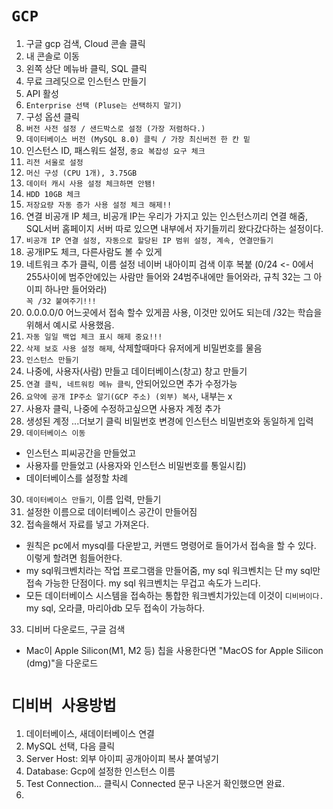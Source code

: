 # `GCP`

1. 구글 gcp 검색, Cloud 콘솔 클릭
2. 내 콘솔로 이동
3. 왼쪽 상단 메뉴바 클릭, SQL 클릭
4. 무료 크레딧으로 인스턴스 만들기
5. API 활성
6. `Enterprise 선택 (Pluse는 선택하지 말기)`
7. 구성 옵션 클릭
8. `버전 사전 설정 / 샌드박스로 설정 (가장 저렴하다.)`
9. `데이터베이스 버전 (MySQL 8.0) 클릭 / 가장 최신버전 한 칸 밑`
10. 인스턴스 ID, 패스워드 설정, `중요 복잡성 요구 체크`
11. `리전 서울로 설정`
12. `머신 구성 (CPU 1개), 3.75GB`
13. `데이터 캐시 사용 설정 체크하면 안됌!`
14. `HDD 10GB 체크`
15. `저장요량 자동 증가 사용 설정 체크 해제!!`
16. 연결 비공개 IP 체크, 비공개 IP는 우리가 가지고 있는 인스턴스끼리 연결 해줌, SQL서버 홈페이지 서버 따로 있으면 내부에서 자기들끼리 왔다갔다하는 설정이다.
17. `비공개 IP 연결 설정, 자동으로 할당된 IP 범위 설정, 계속, 연결만들기`
18. 공개IP도 체크, 다른사람도 볼 수 있게
19. 네트워크 추가 클릭, 이름 설정 네이버 내아이피 검색 이후 복붙 (0/24 <- 0에서 255사이에 범주안에있는 사람만 들어와 24범주내에만 들어와라, 규칙 32는 그 아이피 하나만 들어와라)<br>
    `꼭 /32 붙여주기!!!`
20. 0.0.0.0/0 어느곳에서 접속 할수 있게끔 사용, 이것만 있어도 되는데 /32는 학습을 위해서 예시로 사용했음.
21. `자동 일일 백업 체크 표시 해제 중요!!!`
22. `삭제 보호 사용 설정 해제`, 삭제할때마다 유저에게 비밀번호를 물음
23. `인스턴스 만들기`
24. 나중에, 사용자(사람) 만들고 데이터베이스(창고) 창고 만들기
25. `연결 클릭, 네트워킹 메뉴 클릭`, 안되어있으면 추가 수정가능
26. `요약에 공개 IP주소 알기(GCP 주소) (외부) 복사`, 내부는 x
27. 사용자 클릭, 나중에 수정하고싶으면 사용자 계정 추가
28. 생성된 계정 ...더보기 클릭 비밀번호 변경에 인스턴스 비밀번호와 동일하게 입력
29. `데이터베이스 이동`

- 인스턴스 피씨공간을 만들었고
- 사용자를 만들었고 (사용자와 인스턴스 비밀번호를 통일시킴)
- 데이터베이스를 설정할 차례

30. `데이터베이스 만들기`, 이름 입력, 만들기
31. 설정한 이름으로 데이터베이스 공간이 만들어짐
32. 접속을해서 자료를 넣고 가져온다.

- 원칙은 pc에서 mysql를 다운받고, 커맨드 명령어로 들어가서 접속을 할 수 있다. 이렇게 할려면 힘들어한다.
- my sql워크벤치라는 작업 프로그램을 만들어줌, my sql 워크벤치는 단 my sql만 접속 가능한 단점이다. my sql 워크벤치는 무겁고 속도가 느리다.
- 모든 데이터베이스 시스템을 접속하는 통합한 워크벤치가있는데 이것이 `디비버이다.` my sql, 오라클, 마리아db 모두 접속이 가능하다.

33. 디비버 다운로드, 구글 검색

- Mac이 Apple Silicon(M1, M2 등) 칩을 사용한다면 "MacOS for Apple Silicon (dmg)"을 다운로드

# `디비버 사용방법`

1. 데이터베이스, 새데이터베이스 연결
2. MySQL 선택, 다음 클릭
3. Server Host: 외부 아이피 공개아이피 복사 붙여넣기
4. Database: Gcp에 설정한 인스턴스 이름
5. Test Connection... 클릭시 Connected 문구 나온거 확인했으면 완료.
6.
